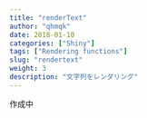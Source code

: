 ```yaml
---
title: "renderText"
author: "qhmqk"
date: 2018-01-10
categories: ["Shiny"]
tags: ["Rendering functions"]
slug: "rendertext"
weight: 3
description: "文字列をレンダリング"
---
```


作成中